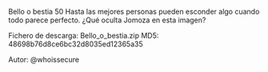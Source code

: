 Bello o bestia
50
Hasta las mejores personas pueden esconder algo cuando todo parece perfecto. ¿Qué oculta Jomoza en esta imagen?

Fichero de descarga: Bello_o_bestia.zip
MD5: 48698b76d8ce6bc32d8035ed12365a35

Autor: @whoissecure
